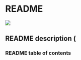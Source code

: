 
# README
![](https://github.com/jedloftis/fintech-goals/blob/master/IMG_2333.JPG)


## README description (
### README table of contents

